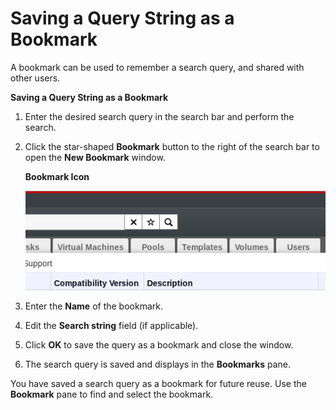 # Saving a Query String as a Bookmark

A bookmark can be used to remember a search query, and shared with other users.

**Saving a Query String as a Bookmark**

1. Enter the desired search query in the search bar and perform the search.

2. Click the star-shaped **Bookmark** button to the right of the search bar to open the **New Bookmark** window.

    **Bookmark Icon**

    ![](images/6129.png)

3. Enter the **Name** of the bookmark.

4. Edit the **Search string** field (if applicable).

5. Click **OK** to save the query as a bookmark and close the window.

6. The search query is saved and displays in the **Bookmarks** pane.

You have saved a search query as a bookmark for future reuse. Use the **Bookmark** pane to find and select the bookmark.
